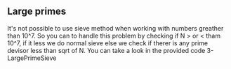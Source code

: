 ## Large primes
It's not possible to use sieve method when working with numbers greather than 10^7. 
So you can to handle this problem by checking if N > or < tham 10^7, if it less we do normal sieve else we check 
if therer is any prime devisor less than sqrt of N.
You can take a look in the provided code 3-LargePrimeSieve
